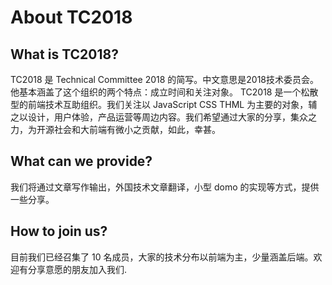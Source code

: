 # About TC2018 
## What is TC2018?
TC2018 是 Technical Committee 2018 的简写。中文意思是2018技术委员会。他基本涵盖了这个组织的两个特点：成立时间和关注对象。 
TC2018 是一个松散型的前端技术互助组织。我们关注以 JavaScript CSS THML 为主要的对象，辅之以设计，用户体验，产品运营等周边内容。我们希望通过大家的分享，集众之力，为开源社会和大前端有微小之贡献，如此，幸甚。

## What can we provide?
我们将通过文章写作输出，外国技术文章翻译，小型 domo 的实现等方式，提供一些分享。

## How to join us?
目前我们已经召集了 10 名成员，大家的技术分布以前端为主，少量涵盖后端。欢迎有分享意愿的朋友加入我们.
